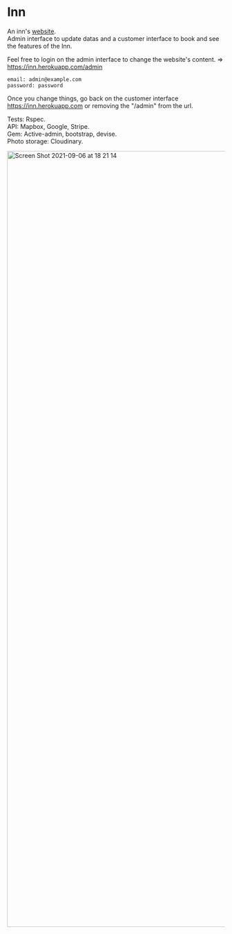 # Inn

An inn's [website](https://inn.herokuapp.com).
<br>
Admin interface to update datas and a customer interface to book and see the features of the Inn. 

Feel free to login on the admin interface to change the website's content.
=> https://inn.herokuapp.com/admin
```
email: admin@example.com
password: password
```
Once you change things, go back on the customer interface https://inn.herokuapp.com or removing the "/admin" from the url.

Tests: Rspec. <br>
API: Mapbox, Google, Stripe.<br>
Gem: Active-admin, bootstrap, devise.<br>
Photo storage: Cloudinary.<br>
 
<img width="1792" alt="Screen Shot 2021-09-06 at 18 21 14" src="https://github.com/PierreRichemond/Inn/blob/master/app/assets/images/inn.png">
